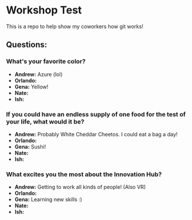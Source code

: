 # Workshop Test
This is a repo to help show my coworkers how git works!

## Questions:

### What's your favorite color?
- **Andrew:** Azure (lol)
- **Orlando:**
- **Gena:** Yellow!
- **Nate:**
- **Ish:**

### If you could have an endless supply of one food for the test of your life, what would it be?
- **Andrew:** Probably White Cheddar Cheetos. I could eat a bag a day! 
- **Orlando:**
- **Gena:** Sushi!
- **Nate:**
- **Ish:**

### What excites you the most about the Innovation Hub?
- **Andrew:** Getting to work all kinds of people! (Also VR)
- **Orlando:**
- **Gena:** Learning new skills :)
- **Nate:**
- **Ish:**
